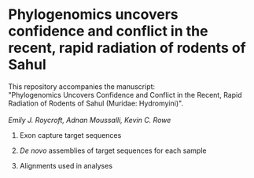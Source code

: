 # Phylogenomics uncovers confidence and conflict in the recent, rapid radiation of rodents of Sahul

This repository accompanies the manuscript: <br>"Phylogenomics Uncovers Confidence and Conflict in the Recent, Rapid Radiation of Rodents of Sahul (Muridae: Hydromyini)".
<br><br><i>Emily J. Roycroft, Adnan Moussalli, Kevin C. Rowe</i>
<br>
1) Exon capture target sequences 

2) <i>De novo</i> assemblies of target sequences for each sample

3) Alignments used in analyses
